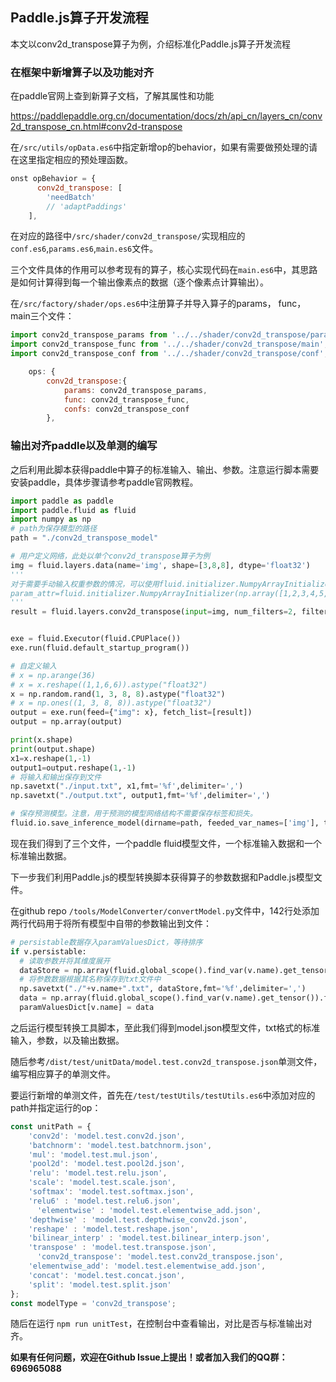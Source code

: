 ## Paddle.js算子开发流程

本文以conv2d_transpose算子为例，介绍标准化Paddle.js算子开发流程

### 在框架中新增算子以及功能对齐

在paddle官网上查到新算子文档，了解其属性和功能

https://paddlepaddle.org.cn/documentation/docs/zh/api_cn/layers_cn/conv2d_transpose_cn.html#conv2d-transpose

在`/src/utils/opData.es6`中指定新增op的behavior，如果有需要做预处理的请在这里指定相应的预处理函数。

```javascript
onst opBehavior = {
	  conv2d_transpose: [
        'needBatch'
        // 'adaptPaddings'
	],
```

在对应的路径中`/src/shader/conv2d_transpose/`实现相应的`conf.es6`,`params.es6`,`main.es6`文件。

三个文件具体的作用可以参考现有的算子，核心实现代码在`main.es6`中，其思路是如何计算得到每一个输出像素点的数据（逐个像素点计算输出）。

在`/src/factory/shader/ops.es6`中注册算子并导入算子的params， func，main三个文件：

```javascript
import conv2d_transpose_params from '../../shader/conv2d_transpose/params';
import conv2d_transpose_func from '../../shader/conv2d_transpose/main';
import conv2d_transpose_conf from '../../shader/conv2d_transpose/conf';
```

```javascript
    ops: {
    	conv2d_transpose:{
            params: conv2d_transpose_params,
            func: conv2d_transpose_func,
            confs: conv2d_transpose_conf
		},
```



### 输出对齐paddle以及单测的编写



之后利用此脚本获得paddle中算子的标准输入、输出、参数。注意运行脚本需要安装paddle，具体步骤请参考paddle官网教程。

```python
import paddle as paddle
import paddle.fluid as fluid
import numpy as np
# path为保存模型的路径
path = "./conv2d_transpose_model"

# 用户定义网络，此处以单个conv2d_transpose算子为例
img = fluid.layers.data(name='img', shape=[3,8,8], dtype='float32')
'''
对于需要手动输入权重参数的情况，可以使用fluid.initializer.NumpyArrayInitializer，此处给出一个例子，也可以参考paddle官网文档
param_attr=fluid.initializer.NumpyArrayInitializer(np.array([1,2,3,4,5,6,7,8,9,10,11,12,13,14,15,16]).reshape((1,1,4,4)))
'''
result = fluid.layers.conv2d_transpose(input=img, num_filters=2, filter_size=4,padding = 1,stride = 2)


exe = fluid.Executor(fluid.CPUPlace())
exe.run(fluid.default_startup_program())

# 自定义输入
# x = np.arange(36)
# x = x.reshape((1,1,6,6)).astype("float32")
x = np.random.rand(1, 3, 8, 8).astype("float32")
# x = np.ones((1, 3, 8, 8)).astype("float32")
output = exe.run(feed={"img": x}, fetch_list=[result])
output = np.array(output)

print(x.shape)
print(output.shape)
x1=x.reshape(1,-1)
output1=output.reshape(1,-1)
# 将输入和输出保存到文件
np.savetxt("./input.txt", x1,fmt='%f',delimiter=',')
np.savetxt("./output.txt", output1,fmt='%f',delimiter=',')

# 保存预测模型。注意，用于预测的模型网络结构不需要保存标签和损失。
fluid.io.save_inference_model(dirname=path, feeded_var_names=['img'], target_vars=[result], executor=exe)
```

现在我们得到了三个文件，一个paddle fluid模型文件，一个标准输入数据和一个标准输出数据。

下一步我们利用Paddle.js的模型转换脚本获得算子的参数数据和Paddle.js模型文件。

在github repo `/tools/ModelConverter/convertModel.py`文件中，142行处添加两行代码用于将所有模型中自带的参数输出到文件：

```python
# persistable数据存入paramValuesDict，等待排序
if v.persistable:
  # 读取参数并将其维度展开
  dataStore = np.array(fluid.global_scope().find_var(v.name).get_tensor()).reshape(1,-1)
  # 将参数数据根据其名称保存到txt文件中
  np.savetxt("./"+v.name+".txt", dataStore,fmt='%f',delimiter=',')
  data = np.array(fluid.global_scope().find_var(v.name).get_tensor()).flatten().tolist()
  paramValuesDict[v.name] = data
```

之后运行模型转换工具脚本，至此我们得到model.json模型文件，txt格式的标准输入，参数，以及输出数据。

随后参考`/dist/test/unitData/model.test.conv2d_transpose.json`单测文件，编写相应算子的单测文件。

要运行新增的单测文件，首先在`/test/testUtils/testUtils.es6`中添加对应的path并指定运行的op：

```javascript
const unitPath = {
    'conv2d': 'model.test.conv2d.json',
    'batchnorm': 'model.test.batchnorm.json',
    'mul': 'model.test.mul.json',
    'pool2d': 'model.test.pool2d.json',
    'relu': 'model.test.relu.json',
    'scale': 'model.test.scale.json',
    'softmax': 'model.test.softmax.json',
    'relu6' : 'model.test.relu6.json',
	  'elementwise' : 'model.test.elementwise_add.json',
  	'depthwise' : 'model.test.depthwise_conv2d.json',
  	'reshape' : 'model.test.reshape.json',
  	'bilinear_interp' : 'model.test.bilinear_interp.json',
  	'transpose' : 'model.test.transpose.json',
	  'conv2d_transpose': 'model.test.conv2d_transpose.json',
  	'elementwise_add': 'model.test.elementwise_add.json',
    'concat': 'model.test.concat.json',
    'split': 'model.test.split.json'
};
const modelType = 'conv2d_transpose';
```

随后在运行 `npm run unitTest`，在控制台中查看输出，对比是否与标准输出对齐。

**如果有任何问题，欢迎在Github Issue上提出！或者加入我们的QQ群：696965088**
